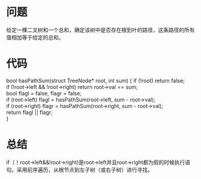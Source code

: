 # 问题 #
给定一棵二叉树和一个总和，确定该树中是否存在根到叶的路径，这条路径的所有值相加等于给定的总和。
# 代码 #
bool hasPathSum(struct TreeNode* root, int sum) {
   if (!root)   return false;  
    if (!root->left && !root->right)   return root->val == sum;  
    bool flagl = false, flagr = false;  
    if (root->left)  flagl = hasPathSum(root->left, sum - root->val);  
    if (root->right)  flagr = hasPathSum(root->right, sum - root->val);  
    return flagl || flagr;   
}
# 总结 #
if（！root->left&&!root->right)是root->left并且root->right都为假的时候执行语句。采用前序遍历，从根节点到左子树（或右子树）进行寻找。